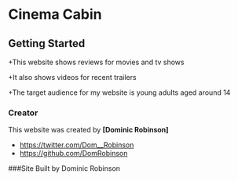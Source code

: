 # Cinema Cabin

## Getting Started

+This website shows reviews for movies and tv shows

+It also shows videos for recent trailers

+The target audience for my website is young adults aged around 14

### Creator

This website was created by  **[Dominic Robinson]**

- https://twitter.com/Dom__Robinson
- https://github.com/DomRobinson

###Site Built by Dominic Robinson
